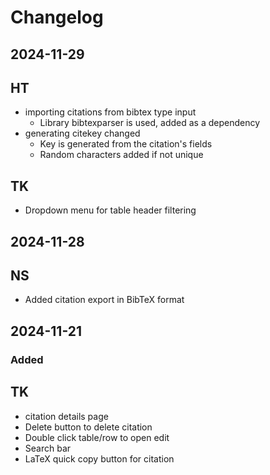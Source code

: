 # Changelog

## 2024-11-29
## HT
- importing citations from bibtex type input
    - Library bibtexparser is used, added as a dependency
- generating citekey changed
    - Key is generated from the citation's fields
    - Random characters added if not unique
## TK
- Dropdown menu for table header filtering

## 2024-11-28
## NS
 - Added citation export in BibTeX format
      
## 2024-11-21
### Added 
## TK
- citation details page 
- Delete button to delete citation
- Double click table/row to open edit
- Search bar
- LaTeX quick copy button for citation


  

